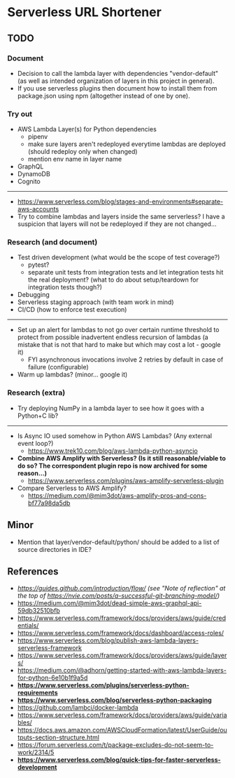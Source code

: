 
# Serverless URL Shortener

## TODO

### Document

- Decision to call the lambda layer with dependencies "vendor-default" (as well as intended organization of layers in
  this project in general).
- If you use serverless plugins then document how to install them from package.json using npm (altogether instead of
  one by one).

### Try out

- AWS Lambda Layer(s) for Python dependencies
  - pipenv
  - make sure layers aren't redeployed everytime lambdas are deployed (should redeploy only when changed)
  - mention env name in layer name
- GraphQL
- DynamoDB
- Cognito

---

- https://www.serverless.com/blog/stages-and-environments#separate-aws-accounts
- Try to combine lambdas and layers inside the same serverless? I have a suspicion that layers will not be redeployed
 if they are not changed...

### Research (and document)

- Test driven development (what would be the scope of test coverage?)
  - pytest?
  - separate unit tests from integration tests and let integration tests hit the real deployment? (what to do about
    setup/teardown for integration tests though?)
- Debugging
- Serverless staging approach (with team work in mind)
- CI/CD (how to enforce test execution)

---

- Set up an alert for lambdas to not go over certain runtime threshold to protect from possible inadvertent
  endless recursion of lambdas (a mistake that is not that hard to make but which may cost a lot - google it)
  - FYI asynchronous invocations involve 2 retries by default in case of failure (configurable)
- Warm up lambdas? (minor... google it)

### Research (extra)

- Try deploying NumPy in a lambda layer to see how it goes with a Python+C lib?

---

- Is Async IO used somehow in Python AWS Lambdas? (Any external event loop?)
  - https://www.trek10.com/blog/aws-lambda-python-asyncio
- **Combine AWS Amplify with Serverless? (Is it still reasonable/viable to do so? The correspondent plugin repo is now
  archived for some reason...)**
  - https://www.serverless.com/plugins/aws-amplify-serverless-plugin
- Compare Serverless to AWS Amplify?
  - https://medium.com/@mim3dot/aws-amplify-pros-and-cons-bf77a98da5db

## Minor

- Mention that layer/vendor-default/python/ should be added to a list of source directories in IDE?

## References

- *https://guides.github.com/introduction/flow/ (see "Note of reflection" at the top of
  https://nvie.com/posts/a-successful-git-branching-model/)*
- https://medium.com/@mim3dot/dead-simple-aws-graphql-api-59db32510bfb
- https://www.serverless.com/framework/docs/providers/aws/guide/credentials/
- https://www.serverless.com/framework/docs/dashboard/access-roles/
- https://www.serverless.com/blog/publish-aws-lambda-layers-serverless-framework
- https://www.serverless.com/framework/docs/providers/aws/guide/layers/
- https://medium.com/@adhorn/getting-started-with-aws-lambda-layers-for-python-6e10b1f9a5d
- **https://www.serverless.com/plugins/serverless-python-requirements**
- **https://www.serverless.com/blog/serverless-python-packaging**
- https://github.com/lambci/docker-lambda
- https://www.serverless.com/framework/docs/providers/aws/guide/variables/
- https://docs.aws.amazon.com/AWSCloudFormation/latest/UserGuide/outputs-section-structure.html
- https://forum.serverless.com/t/package-excludes-do-not-seem-to-work/2314/5
- **https://www.serverless.com/blog/quick-tips-for-faster-serverless-development**
